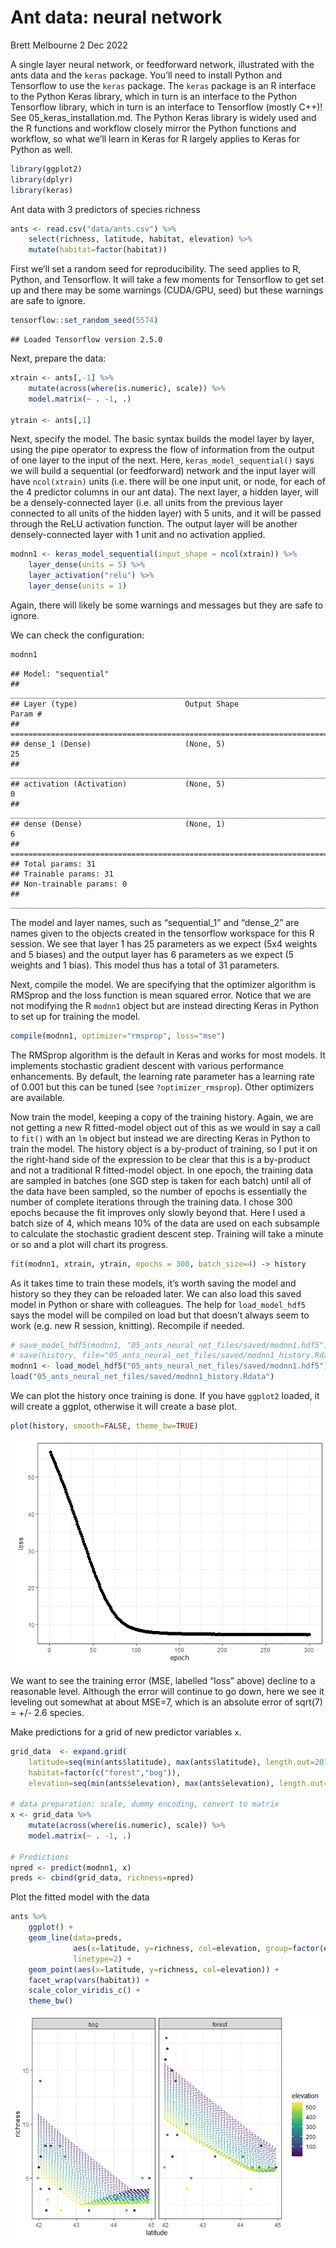 Ant data: neural network
================
Brett Melbourne
2 Dec 2022

A single layer neural network, or feedforward network, illustrated with
the ants data and the `keras` package. You’ll need to install Python and
Tensorflow to use the `keras` package. The `keras` package is an R
interface to the Python Keras library, which in turn is an interface to
the Python Tensorflow library, which in turn is an interface to
Tensorflow (mostly C++)! See 05_keras_installation.md. The Python Keras
library is widely used and the R functions and workflow closely mirror
the Python functions and workflow, so what we’ll learn in Keras for R
largely applies to Keras for Python as well.

``` r
library(ggplot2)
library(dplyr)
library(keras)
```

Ant data with 3 predictors of species richness

``` r
ants <- read.csv("data/ants.csv") %>% 
    select(richness, latitude, habitat, elevation) %>% 
    mutate(habitat=factor(habitat))
```

First we’ll set a random seed for reproducibility. The seed applies to
R, Python, and Tensorflow. It will take a few moments for Tensorflow to
get set up and there may be some warnings (CUDA/GPU, seed) but these
warnings are safe to ignore.

``` r
tensorflow::set_random_seed(5574)
```

    ## Loaded Tensorflow version 2.5.0

Next, prepare the data:

``` r
xtrain <- ants[,-1] %>% 
    mutate(across(where(is.numeric), scale)) %>% 
    model.matrix(~ . -1, .)

ytrain <- ants[,1]
```

Next, specify the model. The basic syntax builds the model layer by
layer, using the pipe operator to express the flow of information from
the output of one layer to the input of the next. Here,
`keras_model_sequential()` says we will build a sequential (or
feedforward) network and the input layer will have `ncol(xtrain)` units
(i.e. there will be one input unit, or node, for each of the 4 predictor
columns in our ant data). The next layer, a hidden layer, will be a
densely-connected layer (i.e. all units from the previous layer
connected to all units of the hidden layer) with 5 units, and it will be
passed through the ReLU activation function. The output layer will be
another densely-connected layer with 1 unit and no activation applied.

``` r
modnn1 <- keras_model_sequential(input_shape = ncol(xtrain)) %>%
    layer_dense(units = 5) %>%
    layer_activation("relu") %>% 
    layer_dense(units = 1)
```

Again, there will likely be some warnings and messages but they are safe
to ignore.

We can check the configuration:

``` r
modnn1
```

    ## Model: "sequential"
    ## ________________________________________________________________________________
    ## Layer (type)                        Output Shape                    Param #     
    ## ================================================================================
    ## dense_1 (Dense)                     (None, 5)                       25          
    ## ________________________________________________________________________________
    ## activation (Activation)             (None, 5)                       0           
    ## ________________________________________________________________________________
    ## dense (Dense)                       (None, 1)                       6           
    ## ================================================================================
    ## Total params: 31
    ## Trainable params: 31
    ## Non-trainable params: 0
    ## ________________________________________________________________________________

The model and layer names, such as “sequential_1” and “dense_2” are
names given to the objects created in the tensorflow workspace for this
R session. We see that layer 1 has 25 parameters as we expect (5x4
weights and 5 biases) and the output layer has 6 parameters as we expect
(5 weights and 1 bias). This model thus has a total of 31 parameters.

Next, compile the model. We are specifying that the optimizer algorithm
is RMSprop and the loss function is mean squared error. Notice that we
are not modifying the R `modnn1` object but are instead directing Keras
in Python to set up for training the model.

``` r
compile(modnn1, optimizer="rmsprop", loss="mse")
```

The RMSprop algorithm is the default in Keras and works for most models.
It implements stochastic gradient descent with various performance
enhancements. By default, the learning rate parameter has a learning
rate of 0.001 but this can be tuned (see `?optimizer_rmsprop`). Other
optimizers are available.

Now train the model, keeping a copy of the training history. Again, we
are not getting a new R fitted-model object out of this as we would in
say a call to `fit()` with an `lm` object but instead we are directing
Keras in Python to train the model. The history object is a by-product
of training, so I put it on the right-hand side of the expression to be
clear that this is a by-product and not a traditional R fitted-model
object. In one epoch, the training data are sampled in batches (one SGD
step is taken for each batch) until all of the data have been sampled,
so the number of epochs is essentially the number of complete iterations
through the training data. I chose 300 epochs because the fit improves
only slowly beyond that. Here I used a batch size of 4, which means 10%
of the data are used on each subsample to calculate the stochastic
gradient descent step. Training will take a minute or so and a plot will
chart its progress.

``` r
fit(modnn1, xtrain, ytrain, epochs = 300, batch_size=4) -> history
```

As it takes time to train these models, it’s worth saving the model and
history so they they can be reloaded later. We can also load this saved
model in Python or share with colleagues. The help for `load_model_hdf5`
says the model will be compiled on load but that doesn’t always seem to
work (e.g. new R session, knitting). Recompile if needed.

``` r
# save_model_hdf5(modnn1, "05_ants_neural_net_files/saved/modnn1.hdf5")
# save(history, file="05_ants_neural_net_files/saved/modnn1_history.Rdata")
modnn1 <- load_model_hdf5("05_ants_neural_net_files/saved/modnn1.hdf5")
load("05_ants_neural_net_files/saved/modnn1_history.Rdata")
```

We can plot the history once training is done. If you have `ggplot2`
loaded, it will create a ggplot, otherwise it will create a base plot.

``` r
plot(history, smooth=FALSE, theme_bw=TRUE)
```

![](05_ants_neural_net_files/figure-gfm/unnamed-chunk-11-1.png)<!-- -->

We want to see the training error (MSE, labelled “loss” above) decline
to a reasonable level. Although the error will continue to go down, here
we see it leveling out somewhat at about MSE=7, which is an absolute
error of sqrt(7) = +/- 2.6 species.

Make predictions for a grid of new predictor variables `x`.

``` r
grid_data  <- expand.grid(
    latitude=seq(min(ants$latitude), max(ants$latitude), length.out=201),
    habitat=factor(c("forest","bog")),
    elevation=seq(min(ants$elevation), max(ants$elevation), length.out=51))

# data preparation: scale, dummy encoding, convert to matrix
x <- grid_data %>% 
    mutate(across(where(is.numeric), scale)) %>% 
    model.matrix(~ . -1, .)

# Predictions
npred <- predict(modnn1, x)
preds <- cbind(grid_data, richness=npred)
```

Plot the fitted model with the data

``` r
ants %>% 
    ggplot() +
    geom_line(data=preds, 
              aes(x=latitude, y=richness, col=elevation, group=factor(elevation)),
              linetype=2) +
    geom_point(aes(x=latitude, y=richness, col=elevation)) +
    facet_wrap(vars(habitat)) +
    scale_color_viridis_c() +
    theme_bw()
```

![](05_ants_neural_net_files/figure-gfm/unnamed-chunk-13-1.png)<!-- -->

